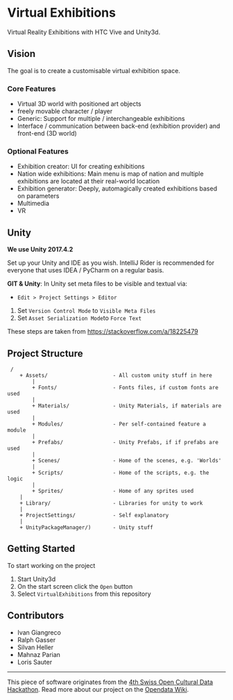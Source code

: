 # Virtual Exhibitions

Virtual Reality Exhibitions with HTC Vive and Unity3d.

## Vision

The goal is to create a customisable
virtual exhibition space.

### Core Features

 * Virtual 3D world with positioned art objects
 * freely movable character / player
 * Generic: Support for multiple / interchangeable exhibitions
 * Interface / communication between back-end (exhibition provider) and front-end (3D world)

### Optional Features

 * Exhibition creator: UI for creating exhibitions
 * Nation wide exhibitions: Main menu is map of nation and multiple exhibitions are located at their real-world location
 * Exhibition generator: Deeply, automagically created exhibitions based on parameters
 * Multimedia
 * VR

## Unity

**We use Unity 2017.4.2**

Set up your Unity and IDE as you wish.
IntelliJ Rider is recommended for everyone that uses IDEA / PyCharm on a regular basis.

**GIT & Unity**:
In Unity set meta files to be visible and textual via:

 * `Edit > Project Settings > Editor`
 1. Set `Version Control Mode` to `Visible Meta Files`
 2. Set `Asset Serialization Mode`to `Force Text`
 
These steps are taken from https://stackoverflow.com/a/18225479

## Project Structure

```
 /
	+ Assets/                     - All custom unity stuff in here
		|
		+ Fonts/                  - Fonts files, if custom fonts are used
		|
		+ Materials/              - Unity Materials, if materials are used
		|
		+ Modules/                - Per self-contained feature a module
		|
		+ Prefabs/                - Unity Prefabs, if if prefabs are used
		|
		+ Scenes/                 - Home of the scenes, e.g. 'Worlds'
		|
		+ Scripts/                - Home of the scripts, e.g. the logic
		|
		+ Sprites/                - Home of any sprites used
	|
	+ Library/                    - Libraries for unity to work
	|
	+ ProjectSettings/            - Self explanatory
	|
	+ UnityPackageManager/)       - Unity stuff
```
 
## Getting Started

To start working on the project

 1. Start Unity3d
 2. On the start screen click the `Open` button
 3. Select `VirtualExhibitions` from this repository
 
## Contributors

 * Ivan Giangreco
 * Ralph Gasser
 * Silvan Heller
 * Mahnaz Parian
 * Loris Sauter

---

This piece of software originates from the [4th Swiss Open Cultural Data Hackathon](http://make.opendata.ch/wiki/event:2018-10). Read more about our project on the [Opendata Wiki](http://make.opendata.ch/wiki/project:virtual_3d_exhibition).
